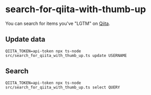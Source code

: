 # search-for-qiita-with-thumb-up

You can search for items you've "LGTM" on [Qiita](https://qiita.com/).

## Update data

```
QIITA_TOKEN=api-token npx ts-node src/search_for_qiita_with_thumb_up.ts update USERNAME
```

## Search

```
QIITA_TOKEN=api-token npx ts-node src/search_for_qiita_with_thumb_up.ts select QUERY
```
